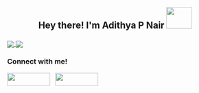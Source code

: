 ## <p align='center'>Hey there! I'm Adithya P Nair <img src="https://thumbs.gfycat.com/ChubbyRadiantBlackfish-max-1mb.gif" width=60 height= 50>
<a href="https://github.com/adinairp">
  <img align='center'src="https://github-readme-stats.vercel.app/api?username=adinairp&theme=github_dark&show_icons=true" />
  <img align='center' src="https://github-readme-stats.vercel.app/api/top-langs/?username=adinairp&theme=github_dark&layout=compact" />
</a>
<br/>

### Connect with me!
  [<img src="https://img.shields.io/badge/LinkedIn-0077B5?style=for-the-badge&logo=linkedin&logoColor=white" width=100 height= 30>](https://www.linkedin.com/in/adithya-pradeep-8735791b1/)
  &nbsp; [<img src="https://img.shields.io/badge/Gmail-D14836?style=for-the-badge&logo=gmail&logoColor=white" width=100 height= 30>](mailto:adinairp@gmail.com?subject=Hi!%20I%20found%20you%20on%20Github)

